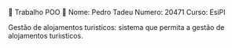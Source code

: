 💼 Trabalho POO 💼
Nome: Pedro Tadeu
Numero: 20471
Curso: EsiPl

Gestão de alojamentos turisticos: sistema que permita a gestão de alojamentos turiısticos.
